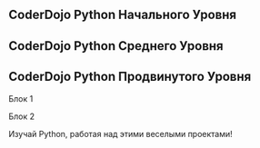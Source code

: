 ## CoderDojo Python Начального Уровня

## CoderDojo Python Среднего Уровня

## CoderDojo Python Продвинутого Уровня

Блок 1

Блок 2

Изучай Python, работая над этими веселыми проектами!